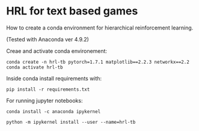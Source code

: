 # HRL for text based games
How to create a conda environment for hierarchical reinforcement learning.

(Tested with Anaconda ver 4.9.2)


Creae and activate conda environement:
```
conda create -n hrl-tb pytorch=1.7.1 matplotlib==2.2.3 networkx==2.2
conda activate hrl-tb
```

Inside conda install requirements with:
```
pip install -r requirements.txt
```

For running jupyter notebooks:
```
conda install -c anaconda ipykernel

python -m ipykernel install --user --name=hrl-tb
```
